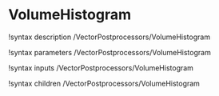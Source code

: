 # VolumeHistogram

!syntax description /VectorPostprocessors/VolumeHistogram

!syntax parameters /VectorPostprocessors/VolumeHistogram

!syntax inputs /VectorPostprocessors/VolumeHistogram

!syntax children /VectorPostprocessors/VolumeHistogram
